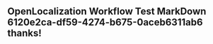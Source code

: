 <properties
ms.topic="hero-topic"
ms.test1="hero-topic"
ms.test2="test"/>

## OpenLocalization Workflow Test MarkDown 6120e2ca-df59-4274-b675-0aceb6311ab6 thanks!
